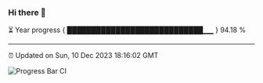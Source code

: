 ### Hi there 👋

⏳ Year progress { ████████████████████████████▁▁ } 94.18 %

---

⏰ Updated on Sun, 10 Dec 2023 18:16:02 GMT

![Progress Bar CI](https://github.com/liununu/liununu/workflows/Progress%20Bar%20CI/badge.svg)
